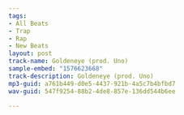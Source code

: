 ```yaml
---
tags:
- All Beats
- Trap
- Rap
- New Beats
layout: post
track-name: Goldeneye (prod. Uno)
sample-embed: "1576623668"
track-description: Goldeneye (prod. Uno)
mp3-guid: a761b449-d0e5-4437-921b-4a5c7b4bfbd7
wav-guid: 547f9254-88b2-4de8-857e-136dd544b6ee

---
```


